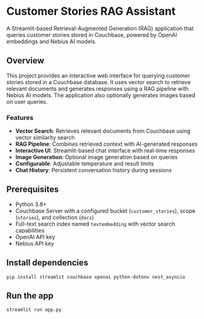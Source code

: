 # Customer Stories RAG Assistant

A Streamlit-based Retrieval-Augmented Generation (RAG) application that queries customer stories stored in Couchbase, powered by OpenAI embeddings and Nebius AI models.

## Overview

This project provides an interactive web interface for querying customer stories stored in a Couchbase database. It uses vector search to retrieve relevant documents and generates responses using a RAG pipeline with Nebius AI models. The application also optionally generates images based on user queries.

### Features
- **Vector Search**: Retrieves relevant documents from Couchbase using vector similarity search
- **RAG Pipeline**: Combines retrieved context with AI-generated responses
- **Interactive UI**: Streamlit-based chat interface with real-time responses
- **Image Generation**: Optional image generation based on queries
- **Configurable**: Adjustable temperature and result limits
- **Chat History**: Persistent conversation history during sessions

## Prerequisites

- Python 3.8+
- Couchbase Server with a configured bucket (`customer_stories`), scope (`stories`), and collection (`docs`)
- Full-text search index named `textembedding` with vector search capabilities
- OpenAI API key
- Nebius API key

## Install dependencies

```
pip install streamlit couchbase openai python-dotenv nest_asyncio
```

## Run the app

```
streamlit run app.py
```
